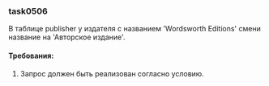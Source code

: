 
### task0506

В таблице publisher у издателя с названием &#39;Wordsworth Editions&#39; смени название на &#39;Авторское издание&#39;.


#### Требования:
1.	Запрос должен быть реализован согласно условию.

